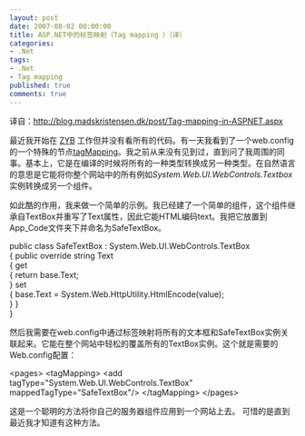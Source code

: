 ```yaml
---
layout: post
date: 2007-08-02 00:00:00
title: ASP.NET中的标签映射（Tag mapping ）（译）
categories:
- .Net
tags:
- .Net
- Tag mapping
published: true
comments: true
---
```

<p> 译自：<a href="http://blog.madskristensen.dk/post/Tag-mapping-in-ASPNET.aspx">http://blog.madskristensen.dk/post/Tag-mapping-in-ASPNET.aspx</a></p>

<p>最近我开始在 <a href="http://zyb.com/">ZYB</a> 工作但并没有看所有的代码。有一天我看到了一个web.config的一个特殊的节点<a href="http://msdn2.microsoft.com/en-us/library/ms164641.aspx">tagMapping</a>。我之前从来没有见到过，直到问了我周围的同事。基本上，它是在编译的时候将所有的一种类型转换成另一种类型。在自然语言的意思是它能将你整个网站中的所有例如<em>System.Web.UI.WebControls.Textbox</em> 实例转换成另一个组件。</p>

<p>如此酷的作用，我来做一个简单的示例。我已经建了一个简单的组件，这个组件继承自TextBox并重写了Text属性，因此它能HTML编码text。我把它放置到App_Code文件夹下并命名为SafeTextBox。</p>

<p><p class="code"> <span class="kwrd">public</span> <span class="kwrd">class</span> SafeTextBox : System.Web.UI.WebControls.TextBox<br />
{
<span class="kwrd">public</span> <span class="kwrd">override</span> <span class="kwrd">string</span> Text<br />
{
get<br />
{
<span class="kwrd">return</span> <span class="kwrd">base</span>.Text;<br />
}
set<br />
{
<span class="kwrd">base</span>.Text = System.Web.HttpUtility.HtmlEncode(<span class="kwrd">value</span>);<br />
}
}<br />
}</p>

<p>然后我需要在web.config中通过标签映射将所有的文本框和SafeTextBox实例关联起来。它能在整个网站中轻松的覆盖所有的TextBox实例。这个就是需要的Web.config配置：</p>

<p><p class="code"> <span class="kwrd">&lt;</span><span class="html">pages</span><span class="kwrd">&gt;</span>
<span class="kwrd">&lt;</span><span class="html">tagMapping</span><span class="kwrd">&gt;</span>
<span class="kwrd">&lt;</span><span class="html">add</span> <span class="attr">tagType</span><span class="kwrd">="System.Web.UI.WebControls.TextBox"</span> <span class="attr">mappedTagType</span><span class="kwrd">="SafeTextBox"</span><span class="kwrd">/&gt;</span>
<span class="kwrd">&lt;/</span><span class="html">tagMapping</span><span class="kwrd">&gt;</span>
<span class="kwrd">&lt;/</span><span class="html">pages</span><span class="kwrd">&gt;</span></p>

<p>这是一个聪明的方法将你自己的服务器组件应用到一个网站上去。 可惜的是直到最近我才知道有这种方法。</p></p></p>
